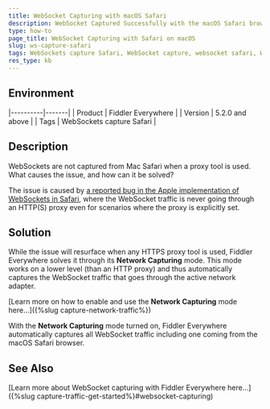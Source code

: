 ```yaml
---
title: WebSocket Capturing with macOS Safari
description: WebSocket Captured Successfully with the macOS Safari browser
type: how-to
page_title: WebSocket Capturing with Safari on macOS
slug: ws-capture-safari
tags: WebSockets capture Safari, WebSocket capture, websocket safari, WSS Safari, WSS proxy capture, WSS proxy traffic
res_type: kb
---
```


## Environment

|----------|-------|
| Product  | Fiddler Everywhere |
| Version  | 5.2.0 and above |
| Tags | WebSockets capture Safari |

## Description

WebSockets are not captured from Mac Safari when a proxy tool is used. What causes the issue, and how can it be solved?

The issue is caused by [a reported bug in the Apple implementation of WebSockets in Safari](https://discussions.apple.com/thread/253885692?sortBy=best), where the WebSocket traffic is never going through an HTTP(S) proxy even for scenarios where the proxy is explicitly set.

## Solution

While the issue will resurface when any HTTPS proxy tool is used, Fiddler Everywhere solves it through its **Network Capturing** mode. This mode works on a lower level (than an HTTP proxy) and thus automatically captures the WebSocket traffic that goes through the active network adapter.

[Learn more on how to enable and use the **Network Capturing** mode here...]({%slug capture-network-traffic%})

With the **Network Capturing** mode turned on, Fiddler Everywhere automatically captures all WebSocket traffic including one coming from the macOS Safari browser.


## See Also

[Learn more about WebSocket capturing with Fiddler Everywhere here...]({%slug capture-traffic-get-started%}#websocket-capturing)